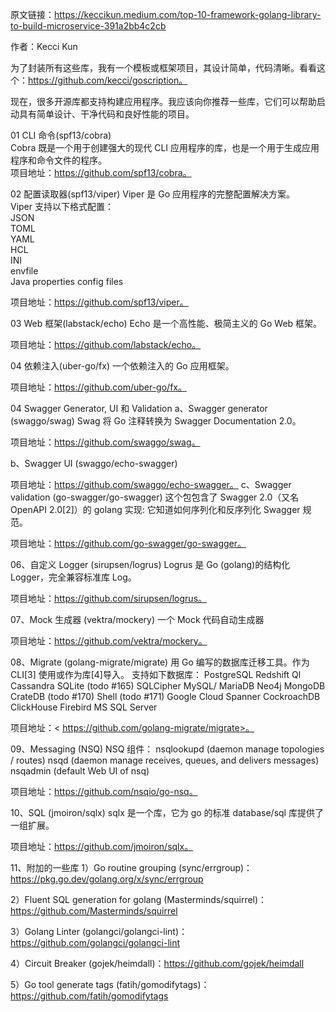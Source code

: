 原文链接：https://keccikun.medium.com/top-10-framework-golang-library-to-build-microservice-391a2bb4c2cb

作者：Kecci Kun

为了封装所有这些库，我有一个模板或框架项目，其设计简单，代码清晰。看看这个：https://github.com/kecci/goscription。

现在，很多开源库都支持构建应用程序。我应该向你推荐一些库，它们可以帮助启动具有简单设计、干净代码和良好性能的项目。       

01 CLI 命令(spf13/cobra)    
Cobra 既是一个用于创建强大的现代 CLI 应用程序的库，也是一个用于生成应用程序和命令文件的程序。            
项目地址：https://github.com/spf13/cobra。            

02 配置读取器(spf13/viper) 
Viper 是 Go 应用程序的完整配置解决方案。           
Viper 支持以下格式配置：         
    JSON        
    TOML        
    YAML        
    HCL     
    INI     
    envfile     
    Java properties config files
    
项目地址：https://github.com/spf13/viper。			

03 Web 框架(labstack/echo)
Echo 是一个高性能、极简主义的 Go Web 框架。

项目地址：https://github.com/labstack/echo。	

04 依赖注入(uber-go/fx)
一个依赖注入的 Go 应用框架。

项目地址：https://github.com/uber-go/fx。

04 Swagger Generator, UI 和 Validation
a、Swagger generator (swaggo/swag)
Swag 将 Go 注释转换为 Swagger Documentation 2.0。

项目地址：https://github.com/swaggo/swag。

b、Swagger UI (swaggo/echo-swagger)

项目地址：https://github.com/swaggo/echo-swagger。
c、Swagger validation (go-swagger/go-swagger)
这个包包含了 Swagger 2.0（又名 OpenAPI 2.0[2]）的 golang 实现: 它知道如何序列化和反序列化 Swagger 规范。

项目地址：https://github.com/go-swagger/go-swagger。

06、自定义 Logger (sirupsen/logrus)
Logrus 是 Go (golang)的结构化 Logger，完全兼容标准库 Log。

项目地址：https://github.com/sirupsen/logrus。

07、Mock 生成器 (vektra/mockery)
一个 Mock 代码自动生成器

项目地址：https://github.com/vektra/mockery。

08、Migrate (golang-migrate/migrate)
用 Go 编写的数据库迁移工具。作为 CLI[3] 使用或作为库[4]导入。
支持如下数据库：
	PostgreSQL
	Redshift
	Ql
	Cassandra
	SQLite (todo #165)
	SQLCipher
	MySQL/ MariaDB
	Neo4j
	MongoDB
	CrateDB (todo #170)
	Shell (todo #171)
	Google Cloud Spanner
	CockroachDB
	ClickHouse
	Firebird
	MS SQL Server
	
项目地址：< https://github.com/golang-migrate/migrate>。

09、Messaging (NSQ)
NSQ 组件：
nsqlookupd (daemon manage topologies / routes)
nsqd (daemon manage receives, queues, and delivers messages)
nsqadmin (default Web UI of nsq)

项目地址：https://github.com/nsqio/go-nsq。

10、SQL (jmoiron/sqlx)
sqlx 是一个库，它为 go 的标准 database/sql 库提供了一组扩展。

项目地址：https://github.com/jmoiron/sqlx。


11、附加的一些库
1）Go routine grouping (sync/errgroup)：https://pkg.go.dev/golang.org/x/sync/errgroup

2）Fluent SQL generation for golang (Masterminds/squirrel)：https://github.com/Masterminds/squirrel

3）Golang Linter (golangci/golangci-lint)：https://github.com/golangci/golangci-lint

4）Circuit Breaker (gojek/heimdall)：https://github.com/gojek/heimdall

5）Go tool generate tags (fatih/gomodifytags)：https://github.com/fatih/gomodifytags


	  		








